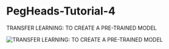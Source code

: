 # PegHeads-Tutorial-4
TRANSFER LEARNING: TO CREATE A PRE-TRAINED MODEL

<img src="./PegHeadsTutorial4.jpg" alt="TRANSFER LEARNING: TO CREATE A PRE-TRAINED MODEL" />
